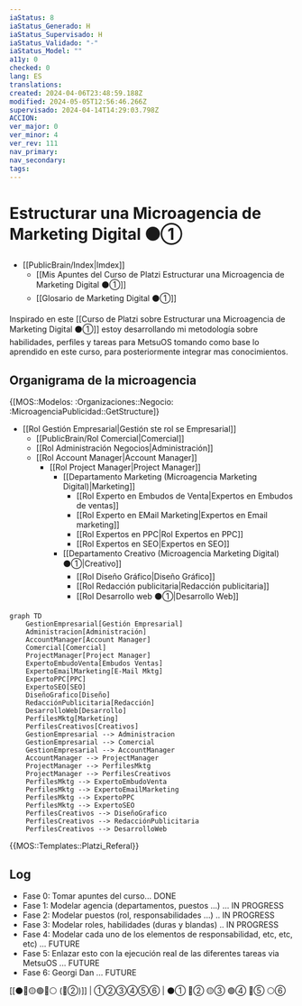 ```yaml
---
iaStatus: 8
iaStatus_Generado: H
iaStatus_Supervisado: H
iaStatus_Validado: "-"
iaStatus_Model: ""
a11y: 0
checked: 0
lang: ES
translations: 
created: 2024-04-06T23:48:59.188Z
modified: 2024-05-05T12:56:46.266Z
supervisado: 2024-04-14T14:29:03.798Z
ACCION: 
ver_major: 0
ver_minor: 4
ver_rev: 111
nav_primary: 
nav_secondary: 
tags:
---
```

# Estructurar una Microagencia de Marketing Digital  ⚫①

* [[PublicBrain/Index|Imdex]] 
	* [[Mis Apuntes del Curso de Platzi Estructurar una Microagencia de Marketing Digital  ⚫①]]
	* [[Glosario de Marketing Digital ⚫①]]

Inspirado en este [[Curso de Platzi sobre Estructurar una Microagencia de Marketing Digital ⚫①]] estoy desarrollando mi metodología sobre habilidades, perfiles y tareas para MetsuOS tomando como base lo aprendido en este curso, para posteriormente integrar mas conocimientos.

## Organigrama de la microagencia

{[MOS::Modelos:
	:Organizaciones::Negocio:
		:MicroagenciaPublicidad::GetStructure]}

* [[Rol Gestión Empresarial|Gestión ste rol se Empresarial]]
	* [[PublicBrain/Rol Comercial|Comercial]]
	* [[Rol Administración Negocios|Administración]]
	* [[Rol Account Manager|Account Manager]]
		* [[Rol Project Manager|Project Manager]]
			* [[Departamento Marketing (Microagencia Marketing Digital)|Marketing]]
				* [[Rol Experto en Embudos de Venta|Expertos en Embudos de ventas]]
				* [[Rol Experto en EMail Marketing|Expertos en Email marketing]]
				* [[Rol Expertos en PPC|Rol Expertos en PPC]]
				* [[Rol Expertos en SEO|Expertos en SEO]]
			* [[Departamento Creativo (Microagencia Marketing Digital)  ⚫①|Creativo]]
				* [[Rol Diseño Gráfico|Diseño Gráfico]]
				* [[Rol Redacción publicitaria|Redacción publicitaria]]
				* [[Rol Desarrollo web  ⚫①|Desarrollo Web]]

```mermaid
graph TD
    GestionEmpresarial[Gestión Empresarial]
	Administracion[Administración]
	AccountManager[Account Manager]
	Comercial[Comercial]
	ProjectManager[Project Manager]
	ExpertoEmbudoVenta[Embudos Ventas]
	ExpertoEmailMarketing[E-Mail Mktg]
	ExpertoPPC[PPC]
	ExpertoSEO[SEO]
	DiseñoGrafico[Diseño]
	RedacciónPublicitaria[Redacción]
	DesarrolloWeb[Desarrollo]
	PerfilesMktg[Marketing]
	PerfilesCreativos[Creativos]
    GestionEmpresarial --> Administracion
    GestionEmpresarial --> Comercial
    GestionEmpresarial --> AccountManager
    AccountManager --> ProjectManager
    ProjectManager --> PerfilesMktg
    ProjectManager --> PerfilesCreativos
    PerfilesMktg --> ExpertoEmbudoVenta
    PerfilesMktg --> ExpertoEmailMarketing
    PerfilesMktg --> ExpertoPPC
    PerfilesMktg --> ExpertoSEO
    PerfilesCreativos --> DiseñoGrafico
    PerfilesCreativos --> RedacciónPublicitaria
    PerfilesCreativos --> DesarrolloWeb
```


{{MOS::Templates::Platzi_Referal}}

## Log

* Fase 0: Tomar apuntes del curso... DONE
* Fase 1: Modelar agencia (departamentos, puestos ...) ... IN PROGRESS
* Fase 2: Modelar puestos (rol, responsabilidades ...) .. IN PROGRESS
* Fase 3: Modelar roles, habilidades (duras y blandas) .. IN PROGRESS
* Fase 4: Modelar cada uno de los elementos de responsabilidad, etc, etc, etc) ... FUTURE
* Fase 5: Enlazar esto con la ejecución real de las diferentes tareas via MetsuOS ... FUTURE
* Fase 6: Georgi Dan ... FUTURE

[[⚫🔴🟡🟢🔵⚪ (🔴②)]] | ①②③④⑤⑥ | ⚫① 🔴② 🟡③ 🟢④ 🔵⑤ ⚪⑥